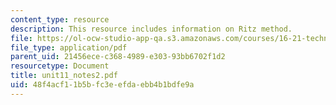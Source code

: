 ```yaml
---
content_type: resource
description: This resource includes information on Ritz method.
file: https://ol-ocw-studio-app-qa.s3.amazonaws.com/courses/16-21-techniques-for-structural-analysis-and-design-spring-2005/48f4acf11b5bfc3eefdaebb4b1bdfe9a_unit11_notes2.pdf
file_type: application/pdf
parent_uid: 21456ece-c368-4989-e303-93bb6702f1d2
resourcetype: Document
title: unit11_notes2.pdf
uid: 48f4acf1-1b5b-fc3e-efda-ebb4b1bdfe9a
---
```

